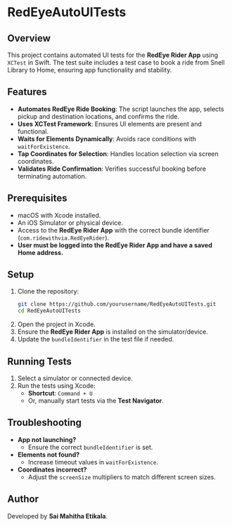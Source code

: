 # RedEyeAutoUITests

## Overview
This project contains automated UI tests for the **RedEye Rider App** using `XCTest` in Swift. The test suite includes a test case to book a ride from Snell Library to Home, ensuring app functionality and stability.

## Features
- **Automates RedEye Ride Booking**: The script launches the app, selects pickup and destination locations, and confirms the ride.
- **Uses XCTest Framework**: Ensures UI elements are present and functional.
- **Waits for Elements Dynamically**: Avoids race conditions with `waitForExistence`.
- **Tap Coordinates for Selection**: Handles location selection via screen coordinates.
- **Validates Ride Confirmation**: Verifies successful booking before terminating automation.

## Prerequisites
- macOS with Xcode installed.
- An iOS Simulator or physical device.
- Access to the **RedEye Rider App** with the correct bundle identifier (`com.ridewithvia.RedEyeRider`).
- **User must be logged into the RedEye Rider App and have a saved Home address.**

## Setup
1. Clone the repository:
   ```bash
   git clone https://github.com/yourusername/RedEyeAutoUITests.git
   cd RedEyeAutoUITests
   ```
2. Open the project in Xcode.
3. Ensure the **RedEye Rider App** is installed on the simulator/device.
4. Update the `bundleIdentifier` in the test file if needed.

## Running Tests
1. Select a simulator or connected device.
2. Run the tests using Xcode:
   - **Shortcut**: `Command + U`
   - Or, manually start tests via the **Test Navigator**.

## Troubleshooting
- **App not launching?**
  - Ensure the correct `bundleIdentifier` is set.
- **Elements not found?**
  - Increase timeout values in `waitForExistence`.
- **Coordinates incorrect?**
  - Adjust the `screenSize` multipliers to match different screen sizes.


## Author
Developed by **Sai Mahitha Etikala**.

